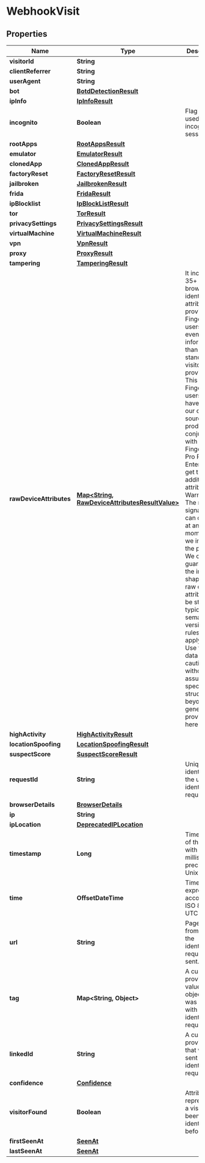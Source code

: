 

# WebhookVisit


## Properties

| Name | Type | Description | Notes |
|------------ | ------------- | ------------- | -------------|
|**visitorId** | **String** |  |  |
|**clientReferrer** | **String** |  |  [optional] |
|**userAgent** | **String** |  |  [optional] |
|**bot** | [**BotdDetectionResult**](BotdDetectionResult.md) |  |  [optional] |
|**ipInfo** | [**IpInfoResult**](IpInfoResult.md) |  |  [optional] |
|**incognito** | **Boolean** | Flag if user used incognito session. |  |
|**rootApps** | [**RootAppsResult**](RootAppsResult.md) |  |  [optional] |
|**emulator** | [**EmulatorResult**](EmulatorResult.md) |  |  [optional] |
|**clonedApp** | [**ClonedAppResult**](ClonedAppResult.md) |  |  [optional] |
|**factoryReset** | [**FactoryResetResult**](FactoryResetResult.md) |  |  [optional] |
|**jailbroken** | [**JailbrokenResult**](JailbrokenResult.md) |  |  [optional] |
|**frida** | [**FridaResult**](FridaResult.md) |  |  [optional] |
|**ipBlocklist** | [**IpBlockListResult**](IpBlockListResult.md) |  |  [optional] |
|**tor** | [**TorResult**](TorResult.md) |  |  [optional] |
|**privacySettings** | [**PrivacySettingsResult**](PrivacySettingsResult.md) |  |  [optional] |
|**virtualMachine** | [**VirtualMachineResult**](VirtualMachineResult.md) |  |  [optional] |
|**vpn** | [**VpnResult**](VpnResult.md) |  |  [optional] |
|**proxy** | [**ProxyResult**](ProxyResult.md) |  |  [optional] |
|**tampering** | [**TamperingResult**](TamperingResult.md) |  |  [optional] |
|**rawDeviceAttributes** | [**Map&lt;String, RawDeviceAttributesResultValue&gt;**](RawDeviceAttributesResultValue.md) | It includes 35+ raw browser identification attributes to provide Fingerprint users with even more information than our standard visitor ID provides. This enables Fingerprint users to not have to run our open-source product in conjunction with Fingerprint Pro Plus and Enterprise to get those additional attributes. Warning: The raw signals data can change at any moment as we improve the product. We cannot guarantee the internal shape of raw device attributes to be stable, so typical semantic versioning rules do not apply here. Use this data with caution without assuming a specific structure beyond the generic type provided here.  |  [optional] |
|**highActivity** | [**HighActivityResult**](HighActivityResult.md) |  |  [optional] |
|**locationSpoofing** | [**LocationSpoofingResult**](LocationSpoofingResult.md) |  |  [optional] |
|**suspectScore** | [**SuspectScoreResult**](SuspectScoreResult.md) |  |  [optional] |
|**requestId** | **String** | Unique identifier of the user's identification request. |  |
|**browserDetails** | [**BrowserDetails**](BrowserDetails.md) |  |  |
|**ip** | **String** |  |  |
|**ipLocation** | [**DeprecatedIPLocation**](DeprecatedIPLocation.md) |  |  [optional] |
|**timestamp** | **Long** | Timestamp of the event with millisecond precision in Unix time. |  |
|**time** | **OffsetDateTime** | Time expressed according to ISO 8601 in UTC format. |  |
|**url** | **String** | Page URL from which the identification request was sent. |  |
|**tag** | **Map&lt;String, Object&gt;** | A customer-provided value or an object that was sent with identification request. |  |
|**linkedId** | **String** | A customer-provided id that was sent with identification request. |  [optional] |
|**confidence** | [**Confidence**](Confidence.md) |  |  [optional] |
|**visitorFound** | **Boolean** | Attribute represents if a visitor had been identified before. |  |
|**firstSeenAt** | [**SeenAt**](SeenAt.md) |  |  |
|**lastSeenAt** | [**SeenAt**](SeenAt.md) |  |  |



